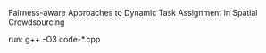 Fairness-aware Approaches to Dynamic Task Assignment in Spatial Crowdsourcing

run: g++
-O3 
code-*.cpp

